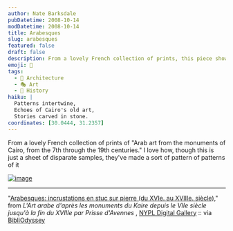 ```yaml
---
author: Nate Barksdale
pubDatetime: 2008-10-14
modDatetime: 2008-10-14
title: Arabesques
slug: arabesques
featured: false
draft: false
description: From a lovely French collection of prints, this piece showcases "Arab art from the monuments of Cairo, from the 7th through the 19th centuries," illustrating a vibrant tapestry of designs over the centuries. Geolocation coordinates
emoji: 🎨
tags:
  - 🕌 Architecture
  - 🎭 Art
  - 📜 History
haiku: |
  Patterns intertwine,  
  Echoes of Cairo's old art,  
  Stories carved in stone.
coordinates: [30.0444, 31.2357]
---
```


From a lovely French collection of prints of "Arab art from the monuments of Cairo, from the 7th through the 19th centuries." I love how, though this is just a sheet of disparate samples, they've made a sort of pattern of patterns of it

[![image](http://culture-making.com/media/2936768421_f9e7204f56_o.jpg)](http://bibliodyssey.blogspot.com/2008/10/lart-arabe.html)

---

"[Arabesques: incrustations en stuc sur pierre (du XVIe. au XVIIIe. siècle)](http://bibliodyssey.blogspot.com/2008/10/lart-arabe.html)," from _L'Art arabe d'après les monuments du Kaire depuis le VIIe siècle jusqu'à la fin du XVIIIe par Prisse d'Avennes_ , [NYPL Digital Gallery](http://bibliodyssey.blogspot.com/2008/10/lart-arabe.html) :: via [BibliOdyssey](http://bibliodyssey.blogspot.com/2008/10/lart-arabe.html)
